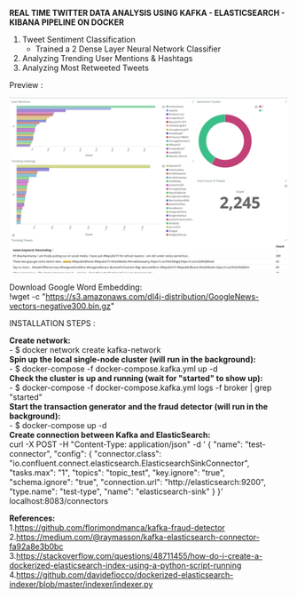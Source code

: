 **REAL TIME TWITTER DATA ANALYSIS USING KAFKA - ELASTICSEARCH - KIBANA PIPELINE ON DOCKER**

1. Tweet Sentiment Classification
    - Trained a 2 Dense Layer Neural Network Classifier
2. Analyzing Trending User Mentions & Hashtags
3. Analyzing Most Retweeted Tweets 

Preview :

![alt text](https://github.com/aashish-bidap/Real-Time-Twitter-Analysis-Dashboard/blob/master/Preview-Dashboard-SS.png)

Download Google Word Embedding:<br>
!wget -c "https://s3.amazonaws.com/dl4j-distribution/GoogleNews-vectors-negative300.bin.gz"

INSTALLATION STEPS :<br>

  **Create network:** <br>
    - $ docker network create kafka-network <br>
  **Spin up the local single-node cluster (will run in the background):**<br>
    - $ docker-compose -f docker-compose.kafka.yml up -d <br>
  **Check the cluster is up and running (wait for "started" to show up):**<br>
    - $ docker-compose -f docker-compose.kafka.yml logs -f broker | grep "started" <br>
  **Start the transaction generator and the fraud detector (will run in the background):**<br>
    - $ docker-compose up -d <br>
  **Create connection between Kafka and ElasticSearch:** <br>
curl -X POST -H "Content-Type: application/json" -d '
{
  "name": "test-connector",
  "config": {
    "connector.class": "io.confluent.connect.elasticsearch.ElasticsearchSinkConnector",
    "tasks.max": "1",
    "topics": "topic_test",
    "key.ignore": "true",
    "schema.ignore": "true",
    "connection.url": "http://elasticsearch:9200",
    "type.name": "test-type",
    "name": "elasticsearch-sink"
  }
}' localhost:8083/connectors

**References:**<br>
1.https://github.com/florimondmanca/kafka-fraud-detector <br>
2.https://medium.com/@raymasson/kafka-elasticsearch-connector-fa92a8e3b0bc <br>
3.https://stackoverflow.com/questions/48711455/how-do-i-create-a-dockerized-elasticsearch-index-using-a-python-script-running <br>
4.https://github.com/davidefiocco/dockerized-elasticsearch-indexer/blob/master/indexer/indexer.py <br>
